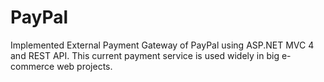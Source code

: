 # PayPal
Implemented External Payment Gateway of PayPal using ASP.NET MVC 4 and REST API. This current payment service is used widely in big e-commerce web projects.
